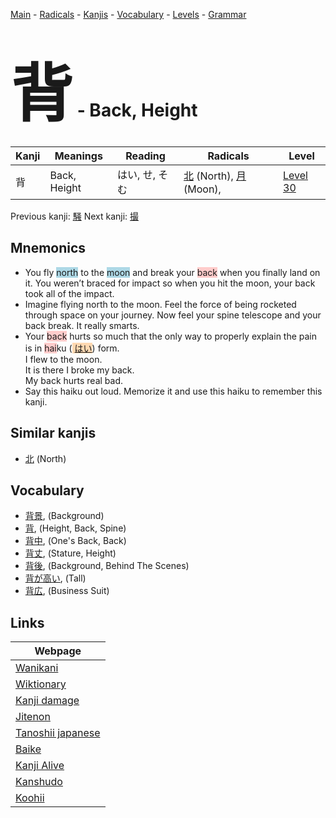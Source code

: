 <style> bigfont {font-size: 100px}</style>
[Main](../README.md) -
[Radicals](../radicals.md) -
[Kanjis](../kanjis.md) -
[Vocabulary](../vocabulary.md) -
[Levels](../levels.md) -
[Grammar](../grammar.md)
# <bigfont> 背</bigfont> - Back, Height 

| Kanji | Meanings | Reading | Radicals | Level |
| --- | --- | --- | --- | --- |
| 背 | Back, Height | はい, せ, そむ | [北](../radicals/北.md) (North), [月](../radicals/月.md) (Moon),  | [Level 30](../levels/wk_level30.md) |

Previous kanji: [騒](騒.md) Next kanji: [撮](撮.md) 

## Mnemonics
 * You fly <span style="background-color:#ADD8E6"> north</span> to the <span style="background-color:#ADD8E6"> moon</span> and break your <span style="background-color:#ffcccb"> back</span> when you finally land on it. You weren’t braced for impact so when you hit the moon, your back took all of the impact.
* Imagine flying north to the moon. Feel the force of being rocketed through space on your journey. Now feel your spine telescope and your back break. It really smarts.
* Your <span style="background-color:#ffcccb"> back</span> hurts so much that the only way to properly explain the pain is in <span style="background-color:#ffcccb"> hai</span>ku (<span style="background-color:#fed8b1"> [はい](https://jisho.org/search/はい)</span>) form. <br />I flew to the moon.<br />It is there I broke my back.<br />My back hurts real bad.
* Say this haiku out loud. Memorize it and use this haiku to remember this kanji.


## Similar kanjis
 * [北](北.md) (North)


## Vocabulary
 * [背景](../vocabulary/背.md), (Background)
* [背](../vocabulary/背.md), (Height, Back, Spine)
* [背中](../vocabulary/背.md), (One's Back, Back)
* [背丈](../vocabulary/背.md), (Stature, Height)
* [背後](../vocabulary/背.md), (Background, Behind The Scenes)
* [背が高い](../vocabulary/背.md), (Tall)
* [背広](../vocabulary/背.md), (Business Suit)



## Links 

| Webpage |
| --- |
| [Wanikani          ](https://www.wanikani.com/kanji/背) |
| [Wiktionary        ](https://en.wiktionary.org/wiki/背) |
| [Kanji damage      ](http://www.kanjidamage.com/kanji/search?utf8=✓&q=背) |
| [Jitenon           ](https://jitenon.com/kanji/背) |
| [Tanoshii japanese ](https://www.tanoshiijapanese.com/dictionary/kanji.cfm?k=背) |
| [Baike             ](https://baike.baidu.com/item/背) |
| [Kanji Alive       ](https://app.kanjialive.com/背) |
| [Kanshudo          ](https://www.kanshudo.com/searchmn?q=背) |
| [Koohii            ](https://kanji.koohii.com/study/kanji/背) |
